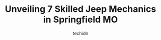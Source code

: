 ---
layout: ampstory
image: https://images.unsplash.com/photo-1592853625511-ad0edcc69c07?ixlib=rb-4.0.3&ixid=MnwxMjA3fDB8MHxwaG90by1wYWdlfHx8fGVufDB8fHx8&auto=format&fit=crop&w=640&h=853&q=80
author: techidn
featured: false
description: Looking for reliable and skilled Jeep Mechanic in Springfield MO, USA? Your search ends here with the 7 best Jeep Mechanic in town. With their expertise and commitment to delivering exceptio
title: Unveiling 7 Skilled Jeep Mechanics in Springfield MO
cover:
   title: Unveiling 7 Skilled Jeep Mechanics in Springfield MO
   subtitle: Rickpate
   background: https://images.unsplash.com/photo-1592853625511-ad0edcc69c07?ixlib=rb-4.0.3&ixid=MnwxMjA3fDB8MHxwaG90by1wYWdlfHx8fGVufDB8fHx8&auto=format&fit=crop&w=640&h=853&q=80

pages: 
 - layout: thirds
   top: <h1>#1 Complete Automotive</h1>
   bottom: "<p>Customer since several years. Absolutely amazing place, very well chosen employees from service desk to technicians to shuttle service, every employee is truly amazing an</p>"
   background: https://www.knot35.com/toplist/wp-content/uploads/2023/06/best-jeep-mechanic-1-in-springfield-mo-1685834656.jpeg
   backgroundblur: true
 - layout: thirds
   top: <h1>#2 A-1 Custom Car Care</h1>
   bottom: "<p>1935 W Sunset St, Springfield, MO 65807, United States</p>"
   background: https://www.knot35.com/toplist/wp-content/uploads/2023/06/best-jeep-mechanic-2-in-springfield-mo-1685834657.png
   cta:
      link: https://www.knot35.com/toplist/unveiling-7-skilled-jeep-mechanics-in-springfield-mo/
      text: Unveiling 7 Skilled Jeep Mechanics in Springfield MO
 - layout: thirds
   top: <h1>#3 Vanzandts Affordable Auto Repair</h1>
   bottom: "<p>1100 N Grant Ave, Springfield, MO 65802, United States</p>"
   background: https://www.knot35.com/toplist/wp-content/uploads/2023/06/best-jeep-mechanic-3-in-springfield-mo-1685834657.jpeg
   cta:
      link: https://www.knot35.com/toplist/unveiling-7-skilled-jeep-mechanics-in-springfield-mo/
      text: Unveiling 7 Skilled Jeep Mechanics in Springfield MO
 - layout: thirds
   top: <h1>#4 Budget Automotive & Radiator</h1>
   bottom: "<p>1314 E Chestnut Expy, Springfield, MO 65802, United States</p>"
   background: https://images.unsplash.com/photo-1614648718611-0635f29016cb?ixlib=rb-4.0.3&ixid=MnwxMjA3fDB8MHxwaG90by1wYWdlfHx8fGVufDB8fHx8&auto=format&fit=crop&w=640&h=853&q=80
   cta:
      link: https://www.knot35.com/toplist/unveiling-7-skilled-jeep-mechanics-in-springfield-mo/
      text: Unveiling 7 Skilled Jeep Mechanics in Springfield MO
 - layout: thirds
   top: <h1>#5 J&S Automotive</h1>
   bottom: "<p>542 S Cavalier Ave, Springfield, MO 65802, United States</p>"
   background: https://images.unsplash.com/photo-1553949345-eb786bb3f7ba?ixlib=rb-4.0.3&ixid=MnwxMjA3fDB8MHxwaG90by1wYWdlfHx8fGVufDB8fHx8&auto=format&fit=crop&w=640&h=853&q=80
   cta:
      link: https://www.knot35.com/toplist/unveiling-7-skilled-jeep-mechanics-in-springfield-mo/
      text: Unveiling 7 Skilled Jeep Mechanics in Springfield MO
 - layout: thirds
   top: <h1>#6 All-Pro Automotive</h1>
   bottom: "<p>301 W Glenwood St, Springfield, MO 65807, United States</p>"
   background: https://images.unsplash.com/photo-1524169358666-79f22534bc6e?ixlib=rb-4.0.3&ixid=MnwxMjA3fDB8MHxwaG90by1wYWdlfHx8fGVufDB8fHx8&auto=format&fit=crop&w=640&h=853&q=80
   cta:
      link: https://www.knot35.com/toplist/unveiling-7-skilled-jeep-mechanics-in-springfield-mo/
      text: Unveiling 7 Skilled Jeep Mechanics in Springfield MO
 - layout: thirds
   top: <h1>#7 Vehicles Unlimited</h1>
   bottom: "<p>3231 S Scenic Ave, Springfield, MO 65807, United States</p>"
   background: https://images.unsplash.com/photo-1547366785-564103df7e13?ixlib=rb-4.0.3&ixid=MnwxMjA3fDB8MHxwaG90by1wYWdlfHx8fGVufDB8fHx8&auto=format&fit=crop&w=640&h=853&q=80
   cta:
      link: https://www.knot35.com/toplist/unveiling-7-skilled-jeep-mechanics-in-springfield-mo/
      text: Unveiling 7 Skilled Jeep Mechanics in Springfield MO
 - layout: thirds
   middle: Continue reading...
   background: https://images.unsplash.com/photo-1613843873231-1447db182f97?ixlib=rb-4.0.3&ixid=MnwxMjA3fDB8MHxwaG90by1wYWdlfHx8fGVufDB8fHx8&auto=format&fit=crop&w=640&h=853&q=80
   cta:
      link: https://www.knot35.com/toplist/unveiling-7-skilled-jeep-mechanics-in-springfield-mo/
      text: Unveiling 7 Skilled Jeep Mechanics in Springfield MO
      
---